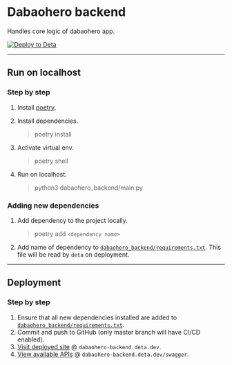 # Dabaohero backend

Handles core logic of dabaohero app.

[![Deploy to Deta](https://github.com/seanjin97/dabaohero-backend/actions/workflows/deta.yml/badge.svg?branch=master)](https://github.com/seanjin97/dabaohero-backend/actions/workflows/deta.yml)

---

## Run on localhost

### Step by step

1. Install [poetry](https://python-poetry.org/docs/#installation).
2. Install dependencies.
   > poetry install
3. Activate virtual env.
   > poetry shell
4. Run on localhost.

   > python3 dabaohero_backend/main.py

### Adding new dependencies

1. Add dependency to the project locally.
   > poetry add `<dependency name>`
2. Add name of dependency to [`dabaohero_backend/requirements.txt`](dabaohero_backend/requirements.txt). This file will be read by `deta` on deployment.

---

## Deployment

### Step by step

1. Ensure that all new dependencies installed are added to [`dabaohero_backend/requirements.txt`](dabaohero_backend/requirements.txt).
2. Commit and push to GitHub (only master branch will have CI/CD enabled).
3. [Visit deployed site](https://dabaohero-backend.deta.dev) @ `dabaohero-backend.deta.dev`.
4. [View available APIs](https://dabaohero-backend.deta.dev/swagger) @ `dabaohero-backend.deta.dev/swagger`.
